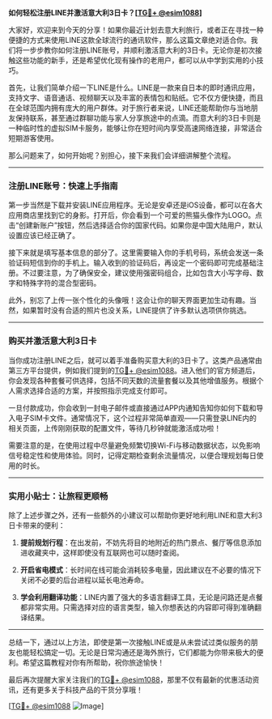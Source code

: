 **如何轻松注册LINE并激活意大利3日卡？[[TG💪+ @esim1088](https://t.me/s/esim1088)]**

大家好，欢迎来到今天的分享！如果你最近计划去意大利旅行，或者正在寻找一种便捷的方式来使用LINE这款全球流行的通讯软件，那么这篇文章绝对适合你。我们将一步步教你如何注册LINE账号，并顺利激活意大利的3日卡。无论你是初次接触这些功能的新手，还是希望优化现有操作的老用户，都可以从中学到实用的小技巧。

首先，让我们简单介绍一下LINE是什么。LINE是一款来自日本的即时通讯应用，支持文字、语音通话、视频聊天以及丰富的表情包和贴纸。它不仅方便快捷，而且在全球范围内拥有庞大的用户群体。对于旅行者来说，LINE还能帮助你与当地朋友保持联系，甚至通过群聊功能与家人分享旅途中的点滴。而意大利的3日卡则是一种临时性的虚拟SIM卡服务，能够让你在短时间内享受高速网络连接，非常适合短期游客使用。

那么问题来了，如何开始呢？别担心，接下来我们会详细讲解整个流程。

---

### 注册LINE账号：快速上手指南

第一步当然是下载并安装LINE应用程序。无论是安卓还是iOS设备，都可以在各大应用商店里找到它的身影。打开后，你会看到一个可爱的熊猫头像作为LOGO。点击“创建新账户”按钮，然后选择适合你的国家代码。如果你是中国大陆用户，默认设置应该已经正确了。

接下来就是填写基本信息的部分了。这里需要输入你的手机号码，系统会发送一条验证码短信到你的手机上。输入收到的验证码后，再设定一个密码即可完成基础注册。不过要注意，为了确保安全，建议使用强密码组合，比如包含大小写字母、数字和特殊字符的混合型密码。

此外，别忘了上传一张个性化的头像哦！这会让你的聊天界面更加生动有趣。当然，如果暂时没有合适的照片也没关系，LINE提供了许多默认选项供你挑选。

---

### 购买并激活意大利3日卡

当你成功注册LINE之后，就可以着手准备购买意大利的3日卡了。这类产品通常由第三方平台提供，例如我们提到的[TG💪+ @esim1088](https://t.me/s/esim1088)。进入他们的官方频道后，你会发现各种套餐可供选择，包括不同天数的流量套餐以及其他增值服务。根据个人需求选择合适的方案，并按照指示完成支付即可。

一旦付款成功，你会收到一封电子邮件或直接通过APP内通知告知你如何下载和导入电子SIM卡文件。通常情况下，这个过程非常简单直观——只需登录LINE内的相关页面，上传刚刚获取的配置文件，等待几秒钟就能激活成功啦！

需要注意的是，在使用过程中尽量避免频繁切换Wi-Fi与移动数据状态，以免影响信号稳定性和使用体验。同时，记得定期检查剩余流量情况，以便合理规划每日使用的时长。

---

### 实用小贴士：让旅程更顺畅

除了上述步骤之外，还有一些额外的小建议可以帮助你更好地利用LINE和意大利3日卡带来的便利：

1. **提前规划行程**：在出发前，不妨先将目的地附近的热门景点、餐厅等信息添加进收藏夹中，这样即使没有互联网也可以随时查阅。
   
2. **开启省电模式**：长时间在线可能会消耗较多电量，因此建议在不必要的情况下关闭不必要的后台进程以延长电池寿命。
    
3. **学会利用翻译功能**：LINE内置了强大的多语言翻译工具，无论是问路还是点餐都非常实用。只需选择对应的语言类型，输入你想表达的内容即可得到准确翻译结果。

---

总结一下，通过以上方法，即使是第一次接触LINE或是从未尝试过类似服务的朋友也能轻松搞定一切。无论是日常沟通还是海外旅行，它们都能为你带来极大的便利。希望这篇教程对你有所帮助，祝你旅途愉快！

最后再次提醒大家关注我们的[TG💪+ @esim1088](https://t.me/s/esim1088)，那里不仅有最新的优惠活动资讯，还有更多关于科技产品的干货分享哦！

[[TG💪+ @esim1088](https://t.me/s/esim1088) ![Image](https://i.postimg.cc/4NQfJmqS/Snipaste-2025-05-13-00-14-12.png)]